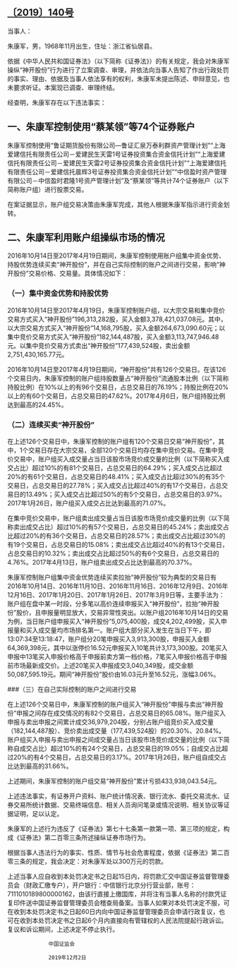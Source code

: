 ## [〔2019〕140号](http://www.csrc.gov.cn/pub/zjhpublic/G00306212/201912/t20191211_367271.htm)


当事人：

朱康军，男，1968年11月出生，住址：浙江省仙居县。

依据《中华人民共和国证券法》（以下简称《证券法》）的有关规定，我会对朱康军操纵“神开股份”行为进行了立案调查、审理，并依法向当事人告知了作出行政处罚的事实、理由、依据及当事人依法享有的权利，朱康军未提出陈述、申辩意见，也未要求听证。本案现已调查、审理终结。

经查明，朱康军存在以下违法事实：

## 一、朱康军控制使用“蔡某领”等74个证券账户

朱康军控制使用“鲁证期货股份有限公司—鲁证汇泉万泰利群资产管理计划”“上海爱建信托有限责任公司－爱建民生天雷1号证券投资集合资金信托计划”“上海爱建信托有限责任公司－爱建民生天雷2号证券投资集合资金信托计划”“上海爱建信托有限责任公司－爱建信托晨辉3号证券投资集合资金信托计划”“中信盈时资产管理有限公司－中信盈时君隆1号资产管理计划”及“蔡某领”等共计74个证券账户（以下简称账户组）进行股票交易。

在案证据显示，账户组交易决策由朱康军完成，其他人根据朱康军指示进行资金划转。

## 二、朱康军利用账户组操纵市场的情况

2016年10月14日至2017年4月19日期间，朱康军控制使用账户组集中资金优势、持股优势连续买卖“神开股份”，并在自己实际控制的账户之间进行交易，影响“神开股份”交易价格、交易量。具体情况如下：

### （一）集中资金优势和持股优势

2016年10月14日至2017年4月19日，朱康军控制账户组，以大宗交易和集中竞价交易方式买入“神开股份”196,313,282股，买入金额3,378,421,037.08元。其中，以大宗交易方式买入“神开股份”14,168,795股，买入金额264,673,090.60元；以集中竞价交易方式买入“神开股份”182,144,487股，买入金额3,113,747,946.48元。以集中竞价交易方式卖出“神开股份”177,439,524股，卖出金额2,751,430,165.77元。

2016年10月14日至2017年4月19日期间，“神开股份”共有126个交易日。在该126个交易日内，朱康军控制的账户组持股数量占“神开股份”流通股本比例（以下简称持股比例）在10%以上的有96个交易日，占总交易日的76.19%；持股比例在20%以上的有60个交易日，占总交易日的47.62%。2017年4月6日，账户组持股比例达到最高的24.45%。

 ### （二）连续买卖“神开股份” 

在上述126个交易日中，朱康军控制的账户组有120个交易日交易“神开股份”，其中，1个交易日存在大宗交易，全部120个交易日均存在集中竞价交易。在集中竞价交易中，账户组买入成交量占当日该股市场竞价成交量的比例（以下简称买入成交占比）超过10%的有81个交易日，占总交易日的64.29%；买入成交占比超过20%的有61个交易日，占总交易日的48.41%；买入成交占比超过30%的有35个交易日，占总交易日的27.78%；买入成交占比超过40%的有17个交易日，占总交易日的13.49%；买入成交占比超过50%的有5个交易日，占总交易日的3.97%。2017年1月26日，账户组买入成交占比达到最高的71.07%。

在集中竞价交易中，账户组卖出成交量占当日该股市场竞价成交量的比例（以下简称卖出成交占比）超过10%的有57个交易日，占总交易日的45.24%；卖出成交占比超过20%的有36个交易日，占总交易日的28.57%；卖出成交占比超过30%的有19个交易日，占总交易日的15.08%；卖出成交占比超过40%的有13个交易日，占总交易日的10.32%；卖出成交占比超过50%的有6个交易日，占总交易日的4.76%。2017年4月13日，账户组卖出成交占比达到最高的70.37%。

朱康军控制账户组集中资金优势连续买卖拉抬“神开股份”较为典型的交易日有2016年10月14日、2016年11月10日、2016年11月16日、2016年12月9日、2016年12月16日、2017年1月20日、2017年1月26日、2017年3月9日等，主要手法为：账户组在盘中某一时段，分多笔以高价连续申报买入“神开股份”，拉抬“神开股份”股价，且申报量明显放大，交易异常性突出。以账户组2016年10月14日的交易为例，当日账户组申报买入“神开股份”5,075,400股，成交4,202,499股，买入申报量和买入成交量均市场排名第一。账户组大部分买入发生在当日下午，即13:07:34至13:18:47，账户组分20笔申报买入3,913,300股，申报买入金额64,369,398元，其中以涨停价16.52元申报买入10笔共计3,173,300股。20笔买入申报中13笔买入申报价格高于申报前卖方第一档价格，7笔买入申报价格高于申报前市场最新成交价。上述20笔买入申报成交3,040,349股，成交金额50,087,595.19元。期间“神开股份”股价由16.03元升至16.52元，涨幅3.06%。

###（三）在自己实际控制的账户之间进行交易

在上述126个交易日中，朱康军控制的账户组买入“神开股份”申报与卖出“神开股份”申报之间存在成交情况的有82个交易日，占总交易日的65.08%。账户组买入申报与卖出申报之间累计成交36,979,204股，分别占账户组竞价买入成交量（182,144,487股）、竞价卖出成交量（177,439,524股）的20.30%、20.84%。账户组买入申报与卖出申报之间成交量占当日该股市场竞价成交量的比例（以下简称自成交占比）超过10%的有24个交易日，占总交易日的19.05%；自成交占比超过20%的有4个交易日，占总交易日的3.17%。2017年1月26日，账户组自成交占比达到最高的31.66%。

上述期间，朱康军控制的账户组交易“神开股份”累计亏损433,938,043.54元。

上述违法事实，有证券开户资料、账户统计情况表、银行流水、委托交易流水、证券交易所统计数据、交易终端信息、相关人员询问笔录或情况说明、相关协议等证据证明，足以认定。

朱康军的上述行为违反了《证券法》第七十七条第一款第一项、第三项的规定，构成《证券法》第二百零三条所述操纵证券市场行为。

根据当事人违法行为的事实、性质、情节与社会危害程度，依据《证券法》第二百零三条的规定，我会决定：对朱康军处以300万元的罚款。

上述当事人应自收到本处罚决定书之日起15日内，将罚款汇交中国证券监督管理委员会（财政汇缴专户），开户银行：中信银行北京分行营业部，账号：7111010189800000162，由该行直接上缴国库，并将注有当事人名称的付款凭证复印件送中国证券监督管理委员会稽查局备案。当事人如果对本处罚决定不服，可在收到本处罚决定书之日起60日内向中国证券监督管理委员会申请行政复议，也可在收到本处罚决定书之日起6个月内直接向有管辖权的人民法院提起行政诉讼。复议和诉讼期间，上述决定不停止执行。

 

 

                 中国证监会 

                 2019年12月2日

 

 

 